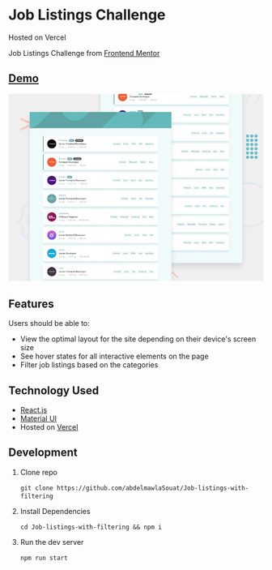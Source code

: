 # Job Listings Challenge

Hosted on Vercel

Job Listings Challenge from [Frontend Mentor](https://www.frontendmentor.io/)

## [Demo]()

![Preview](./design/desktop-preview.jpg)

## Features

Users should be able to:

- View the optimal layout for the site depending on their device's screen size
- See hover states for all interactive elements on the page
- Filter job listings based on the categories

## Technology Used

- [React.js](https://reactjs.org/)
- [Material UI](https://material-ui.com/)
- Hosted on [Vercel](https://vercel.com/)

## Development

1. Clone repo

   ```
   git clone https://github.com/abdelmawlaSouat/Job-listings-with-filtering
   ```

2. Install Dependencies

   ```
   cd Job-listings-with-filtering && npm i
   ```

3. Run the dev server

   ```
   npm run start
   ```
